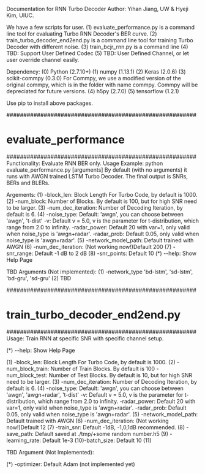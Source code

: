 Documentation for RNN Turbo Decoder
Author: Yihan Jiang, UW & Hyeji Kim, UIUC.

We have a few scripts for user.
(1) evaluate_performance.py is a command line tool for evaluating Turbo RNN Decoder's BER curve.
(2) train_turbo_decoder_end2end.py is a command line tool for training Turbo Decoder with different noise.
(3) train_bcjr_rnn.py is a command line
(4) TBD: Support User Defined Codec
(5) TBD: User Defined Channel, or let user override channel easily. 

Dependency:
(0) Python (2.7.10+)
(1) numpy (1.13.1)
(2) Keras (2.0.6)
(3) scikit-commpy (0.3.0) For Commpy, we use a modified version
                              of the original commpy, which is in the folder with name commpy.
                              Commpy will be depreciated for future versions.
(4) h5py (2.7.0)
(5) tensorflow (1.2.1)

Use pip to install above packages.

########################################################
# evaluate_performance
########################################################
Functionality: Evaluate RNN BER only.
Usage Example: python evaluate_performance.py [arguments]
By default (with no arguments) it runs with AWGN trained LSTM Turbo Decoder. The final output is SNRs, BERs and BLERs.

Argements:
(1) -block_len:          Block Length For Turbo Code, by default is 1000.
(2) -num_block:          Number of Blocks. By default is 100, but for high SNR need to be larger.
(3) -num_dec_iteration:  Number of Decoding Iteration, by default is 6.
(4) -noise_type:         Default: 'awgn', you can choose between 'awgn', 't-dist'
             -v:         Default v = 5.0, v is the parameter for t-distribution, which range from 2.0 to infinity.
   -radar_power:         Default 20 with var=1, only valid when noise_type is 'awgn+radar'.
    -radar_prob:         Default 0.05, only valid when noise_type is 'awgn+radar'.
(5) -network_model_path: Default trained with AWGN
(6) -num_dec_iteration:  (Not working now!)Default 200
(7) -snr_range:          Default -1 dB to 2 dB
(8) -snr_points:         Default 10
(*) --help:              Show Help Page


TBD Arguments (Not implemented):
(1) -network_type        'bd-lstm', 'sd-lstm', 'bd-gru', 'sd-gru'
(2) TBD

########################################################
# train_turbo_decoder_end2end.py
########################################################
Usage: Train RNN at specific SNR with specific channel setup.

(*) --help:              Show Help Page

(1) -block_len:          Block Length For Turbo Code, by default is 1000.
(2) -num_block_train:    Number of Train Blocks. By default is 100
    -num_block_test:     Number of Test Blocks. By default is 10, but for high SNR need to be larger.
(3) -num_dec_iteration:  Number of Decoding Iteration, by default is 6.
(4) -noise_type:         Default: 'awgn', you can choose between 'awgn', 'awgn+radar', 't-dist'
             -v:         Default v = 5.0, v is the parameter for t-distribution, which range from 2.0 to infinity.
    -radar_power:         Default 20 with var=1, only valid when noise_type is 'awgn+radar'.
    -radar_prob:         Default 0.05, only valid when noise_type is 'awgn+radar'.
(5) -network_model_path: Default trained with AWGN
(6) -num_dec_iteration:  (Not working now!)Default 12
(7) -train_snr:          Default -1dB,  -1,0,1dB recommended.
(8) -save_path:          Default saved at ./tmp/+some random number.h5
(9) -learning_rate:      Default 1e-3
(10)-batch_size:         Default 10
(11)


TBD Argument (Not Implemented):

(*) -optimizer:          Default Adam (not implemented yet)





